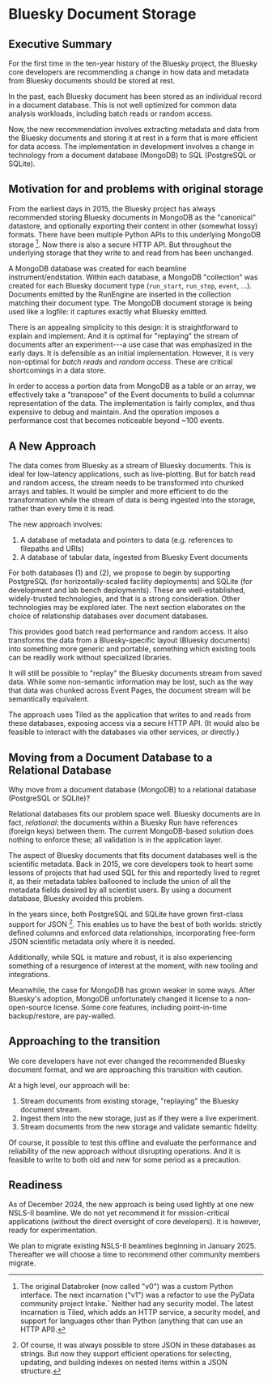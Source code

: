 # Bluesky Document Storage

## Executive Summary

For the first time in the ten-year history of the Bluesky project, the Bluesky
core developers are recommending a change in how data and metadata from Bluesky
documents should be stored at rest.

In the past, each Bluesky document has been stored as an individual record
in a document database. This is not well optimized for common data analysis
workloads, including batch reads or random access.

Now, the new recommendation involves extracting metadata and data from the
Bluesky documents and storing it at rest in a form that is more efficient for
data access. The implementation in development involves a change in technology
from a document database (MongoDB) to SQL (PostgreSQL or SQLite).

## Motivation for and problems with original storage

From the earliest days in 2015, the Bluesky project has always recommended
storing Bluesky documents in MongoDB as the "canonical" datastore, and
optionally exporting their content in other (somewhat lossy) formats. There
have been multiple Python APIs to this underlying MongoDB storage [^1]. Now there is
also a secure HTTP API. But throughout the underlying storage that they write
to and read from has been unchanged.

A MongoDB database was created for each beamline instrument/endstation. Within
each database, a MongoDB "collection" was created for each Bluesky document
type (`run_start`, `run_stop`, `event`, ...). Documents emitted by the RunEngine
are inserted in the collection matching their document type. The MongoDB
document storage is being used like a logfile: it captures exactly what Bluesky
emitted.

There is an appealing simplicity to this design: it is straightforward to
explain and implement. And it is optimal for "replaying" the stream of
documents after an experiment---a use case that was emphasized in the early
days. It is defensible as an initial implementation. However, it is very
non-optimal for _batch reads_ and _random access_. These are critical
shortcomings in a data store.

In order to access a portion data from MongoDB as a table or an array, we
effectively take a "transpose" of the Event documents to build a columnar
representation of the data. The implementation is fairly complex, and thus
expensive to debug and maintain. And the operation imposes a performance cost
that becomes noticeable beyond ~100 events.

## A New Approach

The data comes from Bluesky as a stream of Bluesky documents. This is ideal for
low-latency applications, such as live-plotting. But for batch read and random
access, the stream needs to be transformed into chunked arrays and tables. It would be
simpler and more efficient to do the transformation while the stream of data is
being ingested into the storage, rather than every time it is read.

The new approach involves:

1. A database of metadata and pointers to data (e.g. references to filepaths and URIs)
2. A database of tabular data, ingested from Bluesky Event documents

For both databases (1) and (2), we propose to begin by supporting PostgreSQL
(for horizontally-scaled facility deployments) and SQLite (for development and
lab bench deployments). These are well-established, widely-trusted
technologies, and that is a strong consideration. Other technologies may be
explored later. The next section elaborates on the choice of relationship
databases over document databases.

This provides good batch read performance and random access. It also transforms
the data from a Bluesky-specific layout (Bluesky documents) into something more
generic and portable, something which existing tools can be readily work
without specialized libraries.

It will still be possible to "replay" the Bluesky documents stream from saved
data. While some non-semantic information may be lost, such as the way that
data was chunked across Event Pages, the document stream will be semantically
equivalent.

The approach uses Tiled as the application that writes to and reads from these
databases, exposing access via a secure HTTP API. (It would also be feasible
to interact with the databases via other services, or directly.)

## Moving from a Document Database to a Relational Database

Why move from a document database (MongoDB) to a relational database
(PostgreSQL or SQLite)?

Relational databases fits our problem space well. Bluesky documents are in
fact, _relational_: the documents within a Bluesky Run have references (foreign keys)
between them. The current MongoDB-based solution does nothing to enforce these;
all validation is in the application layer.

The aspect of Bluesky documents that fits document databases well is the
scientific metadata. Back in 2015, we core developers took to heart some
lessons of projects that had used SQL for this and reportedly lived to regret
it, as their metadata tables ballooned to include the union of all the metadata
fields desired by all scientist users. By using a document database, Bluesky
avoided this problem.

In the years since, both PostgreSQL and SQLite have grown first-class support
for JSON [^2]. This enables us to have the best of both worlds: strictly
defined columns and enforced data relationships, incorporating free-form JSON
scientific metadata only where it is needed.

Additionally, while SQL is mature and robust, it is also experiencing something
of a resurgence of interest at the moment, with new tooling and integrations.

Meanwhile, the case for MongoDB has grown weaker in some ways. After Bluesky's
adoption, MongoDB unfortunately changed it license to a non-open-source
license. Some core features, including point-in-time backup/restore, are
pay-walled.

## Approaching to the transition

We core developers have not ever changed the recommended Bluesky document
format, and we are approaching this transition with caution.

At a high level, our approach will be:

1. Stream documents from existing storage, "replaying" the Bluesky document stream.
2. Ingest them into the new storage, just as if they were a live experiment.
3. Stream documents from the new storage and validate semantic fidelity.

Of course, it possible to test this offline and evaluate the performance and
reliability of the new approach without disrupting operations. And it is feasible
to write to both old and new for some period as a precaution.

## Readiness

As of December 2024, the new approach is being used lightly at one new NSLS-II
beamline. We do not yet recommend it for mission-critical applications (without
the direct oversight of core developers). It is however, ready for
experimentation.

We plan to migrate existing NSLS-II beamlines beginning in January 2025.
Thereafter we will choose a time to recommend other community members migrate.

[^1]: The original Databroker (now called "v0") was a custom Python interface.
      The next incarnation ("v1") was a refactor to use the PyData community
      project Intake.` Neither had any security model. The latest incarnation
      is Tiled, which adds an HTTP service, a security model, and support for
      languages other than Python (anything that can use an HTTP API).
[^2]: Of course, it was always possible to store JSON in these databases as
      strings. But now they support efficient operations for selecting,
      updating, and building indexes on nested items within a JSON structure.
